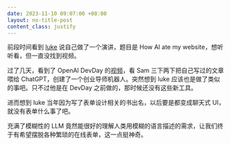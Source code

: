 ```yaml
---
date: 2023-11-10 09:07:00 +08:00
layout: no-title-post
content_class: justify
---
```


前段时间看到 [luke](https://www.lukew.com/about/) 说自己做了一个演讲，题目是 How AI ate my website，想听听看，但一直没找到视频。

过了几天，看到了 OpenAI DevDay 的[视频](https://www.youtube.com/watch?v=U9mJuUkhUzk)，看 Sam 三下两下把自己写过的文章喂给 ChatGPT，创建了一个创业导师机器人。突然想到 luke 应该也是做了类似的事吧。只不过他是在 DevDay 之前做的，那时候还没有这些新工具。

进而想到 luke 当年因为写了表单设计相关的书出名，以后要是都变成聊天式 UI，就没有表单什么事了吧。

充满了模糊性的 LLM 竟然能很好的理解人类用模糊的语言描述的需求，让我们终于有希望摆脱各种繁琐的在线表单，这一点挺神奇。